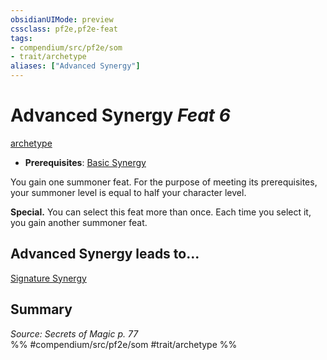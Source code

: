 ```yaml
---
obsidianUIMode: preview
cssclass: pf2e,pf2e-feat
tags:
- compendium/src/pf2e/som
- trait/archetype
aliases: ["Advanced Synergy"]
---
```

# Advanced Synergy  *Feat 6*  
[archetype](/rules/traits/archetype.md)  

- **Prerequisites**: [Basic Synergy](/compendium/feats/basic-synergy-som.md)

You gain one summoner feat. For the purpose of meeting its prerequisites, your summoner level is equal to half your character level.

**Special.** You can select this feat more than once. Each time you select it, you gain another summoner feat.

## Advanced Synergy leads to...

[Signature Synergy](/compendium/feats/signature-synergy-som.md)

## Summary

*Source: Secrets of Magic p. 77*  
%% #compendium/src/pf2e/som #trait/archetype %%